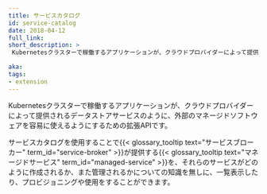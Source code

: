 ```yaml
---
title: サービスカタログ
id: service-catalog
date: 2018-04-12
full_link: 
short_description: >
 Kubernetesクラスターで稼働するアプリケーションが、クラウドプロバイダーによって提供されるデータストアサービスのように、外部のマネージドソフトウェアを容易に使えるようにするための拡張APIです。

aka: 
tags:
- extension
---
```

 Kubernetesクラスターで稼働するアプリケーションが、クラウドプロバイダーによって提供されるデータストアサービスのように、外部のマネージドソフトウェアを容易に使えるようにするための拡張APIです。

<!--more--> 
サービスカタログを使用することで{{< glossary_tooltip text="サービスブローカー" term_id="service-broker" >}}が提供する{{< glossary_tooltip text="マネージドサービス" term_id="managed-service" >}}を、それらのサービスがどのように作成されるか、また管理されるかについての知識を無しに、一覧表示したり、プロビジョニングや使用をすることができます。
